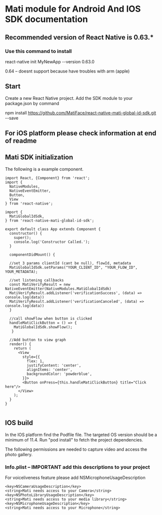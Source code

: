 # Mati module for Android And IOS SDK documentation

## Recommended version of React Native is 0.63.*

### Use this command to install
react-native init MyNewApp --version 0.63.0 

0.64 – doesnt support because have troubles with arm (apple)

## Start
Create a new React Native project.
Add the SDK module to your package.json by command

npm install https://github.com/MatiFace/react-native-mati-global-id-sdk.git --save

## For iOS platform please check information at end of readme

## Mati SDK initialization

The following is a example component.

```
import React, {Component} from 'react';
import {
  NativeModules,
  NativeEventEmitter,
  Button,
  View
} from 'react-native';

import {
  MatiGlobalIdSdk,
} from 'react-native-mati-global-id-sdk';

export default class App extends Component {
  constructor() {
    super();
    console.log('Constructor Called.');	
  }

  componentDidMount() {

  //set 3 params clientId (cant be null), flowId, metadata
  MatiGlobalIdSdk.setParams("YOUR_CLIENT_ID", "YOUR_FLOW_ID", YOUR_METADATA);

  //set listening callbacks
  const MatiVerifyResult = new NativeEventEmitter(NativeModules.MatiGlobalIdSdk)
  MatiVerifyResult.addListener('verificationSuccess', (data) => console.log(data))
  MatiVerifyResult.addListener('verificationCanceled', (data) => console.log(data))
  }

  //call showFlow when button is clicked
  handleMatiClickButton = () => {
    MatiGlobalIdSdk.showFlow();
   }

  //Add button to view graph
  render() {
    return (
      <View
        style={{
          flex: 1,
          justifyContent: 'center',
          alignItems: 'center',
          backgroundColor: 'powderblue',
        }}>
        <Button onPress={this.handleMatiClickButton} title="Click here"/>
      </View>
    );
  }
}


```

## IOS build

In the IOS platform find the Podfile file. The targeted OS version should be a minimum of 11.4. Run "pod install" to fetch the project dependencies.

The following permissions are needed to capture video and access the photo gallery.

### Info.plist – IMPORTANT add this descriptions to your project

For voiceliveness feature please add NSMicrophoneUsageDescription

```
<key>NSCameraUsageDescription</key>
<string>Mati needs access to your Camera</string>
<key>NSPhotoLibraryUsageDescription</key>
<string>Mati needs access to your media library</string>
<key>NSMicrophoneUsageDescription</key>
<string>Mati needs access to your Microphone</string>
```
